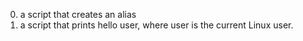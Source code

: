 0. a script that creates an alias
1. a script that prints hello user, where user is the current Linux user.
